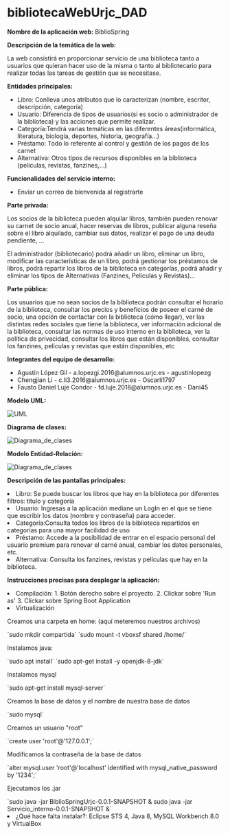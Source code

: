 # bibliotecaWebUrjc_DAD

**Nombre de la aplicación web:** BiblioSpring

**Descripción de la temática de la web:**
<p>La web consistirá en proporcionar servicio de una biblioteca tanto a usuarios que quieran hacer uso de la misma o tanto al bibliotecario para realizar todas las tareas de gestión que se necesitase. </p>

**Entidades principales:**
<ul>
<li>Libro: Conlleva unos atributos que lo caracterizan (nombre, escritor, descripción, categoría) </li>
<li>Usuario: Diferencia de tipos de usuarios(si es socio o administrador de la biblioteca) y las acciones que permite realizar.</li>
<li>Categoría:Tendrá varias temáticas en las diferentes áreas(informática, literatura, biología, deportes, historia, geografía...)</li>
<li>Préstamo: Todo lo referente al control y gestión de los pagos de los carnet</li>
<li>Alternativa: Otros tipos de recursos disponibles en la biblioteca (películas, revistas, fanzines,...) </li>
</ul>

**Funcionalidades del servicio interno:**
<ul>
<li>Enviar un correo de bienvenida al registrarte</li>
</ul>  

**Parte privada:**
<p>Los socios de la biblioteca pueden alquilar libros, también pueden renovar su carnet de socio anual, hacer reservas de libros, publicar alguna reseña sobre el libro alquilado, cambiar sus datos, realizar el pago de una deuda pendiente, ... </p>
<p>El administrador (bibliotecario) podrá añadir un libro, eliminar un libro, modificar las características de un libro, podrá gestionar los préstamos de libros, podrá repartir los libros de la biblioteca en categorías, podrá añadir y eliminar los tipos de Alternativas (Fanzines, Películas y Revistas)... </p>

**Parte pública:**
<p>Los usuarios que no sean socios de la biblioteca podrán consultar el horario de la biblioteca, consultar los precios y beneficios de poseer el carné de socio, una opción de contactar con la biblioteca (cómo llegar), ver las distintas redes sociales que tiene la biblioteca, ver información adicional de la biblioteca, consultar las normas de uso interno en la biblioteca, ver la política de privacidad, consultar los libros que están disponibles, consultar los fanzines, películas y revistas que están disponibles, etc</p>

**Integrantes del equipo de desarrollo:**
<ul>
<li> Agustín López Gil - a.lopezgi.2016@alumnos.urjc.es - agustinlopezg</li>
<li> Chengjian Li - c.li3.2016@alumnos.urjc.es - Oscarli1797</li>
<li> Fausto Daniel Luje Condor - fd.luje.2018@alumnos.urjc.es - Dani45</li>
</ul>

**Modelo UML:**

![UML](https://github.com/agustinlopezg/bibliotecaWebUrjc_DAD/blob/master/UML_FASE3.jpg?raw=true)    

**Diagrama de clases:**

![Diagrama_de_clases](https://github.com/agustinlopezg/bibliotecaWebUrjc_DAD/blob/master/diagramaClasesDAD_fase3.jpg?raw=true)
      
**Modelo Entidad-Relación:**

![Diagrama_de_clases](https://github.com/agustinlopezg/bibliotecaWebUrjc_DAD/blob/master/MODELO_E_R.png?raw=true)
     
**Descripción de las pantallas principales:** 

<li> Libro: Se puede buscar los libros que hay en la biblioteca por diferentes filtros: título y categoría </li>
<li>Usuario: Ingresas a la aplicación mediane un LogIn en el que se tiene que escribir los datos (nombre y contraseña) para acceder.</li>
<li>Categoría:Consulta todos los libros de la biblioteca repartidos en categorías para una mayor facilidad de uso</li>
<li>Préstamo: Accede a la posibilidad de entrar en el espacio personal del usuario premium para renovar el carné anual, cambiar los datos personales, etc.</li>
<li>Alternativa: Consulta los fanzines, revistas y películas que hay en la biblioteca. </li>


**Instrucciones precisas para desplegar la aplicación:**
<li> Compilación: 
      1. Botón derecho sobre el proyecto. 
      2. Clickar sobre 'Run as'
      3. Clickar sobre Spring Boot Application</li>
     
<li>Virtualización</li>
      <p>Creamos una carpeta en home: (aquí meteremos nuestros archivos)</p>
      `sudo mkdir compartida`
      `sudo mount -t vboxsf shared /home/`
      <p>Instalamos java:</p>
      `sudo  apt install`
      `sudo apt-get install -y openjdk-8-jdk`
      <p>Instalamos mysql</p>
      `sudo apt-get install mysql-server`
      <p>Creamos la base de datos y el nombre de nuestra base de datos</p>
      `sudo mysql`
      <p>Creamos un usuario "root"</p>
      `create user 'root'@'127.0.0.1';`
      <p>Modificamos la contraseña de la base de datos</p>
      `alter mysql.user 'root'@'localhost' identified with mysql_native_password by '1234';`
      <p>Ejecutamos los .jar</p>
      `sudo java -jar BiblioSpringUrjc-0.0.1-SNAPSHOT &
      sudo java -jar Servicio_interno-0.0.1-SNAPSHOT  &`
      
<li> ¿Qué hace falta instalar?: Eclipse STS 4, Java 8, MySQL Workbench 8.0 y VirtualBox </li>      
      



